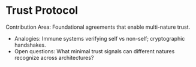 # Trust Protocol

Contribution Area: Foundational agreements that enable multi-nature trust.

- Analogies: Immune systems verifying self vs non-self; cryptographic handshakes.
- Open questions: What minimal trust signals can different natures recognize across architectures?
